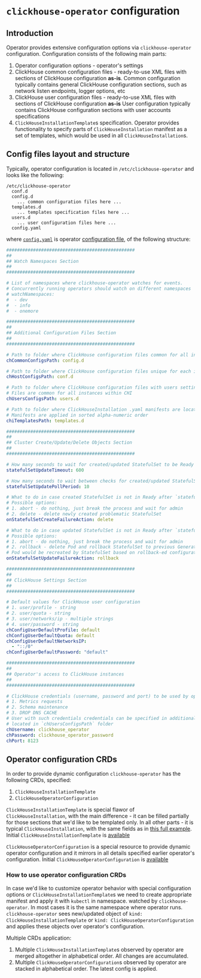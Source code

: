 # `clickhouse-operator` configuration

## Introduction

Operator provides extensive configuration options via `clickhouse-operator` configuration. 
Configuration consists of the following main parts:
1. Operator configuration options - operator's settings
1. ClickHouse common configuration files - ready-to-use XML files with sections of ClickHouse configuration **as-is**.
Common configuration typically contains general ClickHouse configuration sections, such as network listen endpoints, logger options, etc
1. ClickHouse user configuration files - ready-to-use XML files with sections of ClickHouse configuration **as-is**
User configuration typically contains ClickHouse configuration sections with user accounts specifications
1. `ClickHouseInstallationTemplate`s specification. Operator provides functionality to specify parts of `ClickHouseInstallation` manifest as a set of templates, which would be used in all `ClickHouseInstallation`s.   

## Config files layout and structure

Typically, operator configuration is located in `/etc/clickhouse-operator` and looks like the following:
```text
/etc/clickhouse-operator
  conf.d
  config.d
    ... common configuration files here ...
  templates.d
    ... templates specification files here ...
  users.d
    ... user configuration files here ...
  config.yaml
```
where [`config.yaml`](../config/config.yaml) is operator [configuration file](../config/config.yaml), of the following structure:

```yaml
################################################
##
## Watch Namespaces Section
##
################################################

# List of namespaces where clickhouse-operator watches for events.
# Concurrently running operators should watch on different namespaces
# watchNamespaces:
#  - dev
#  - info
#  - onemore

################################################
##
## Additional Configuration Files Section
##
################################################

# Path to folder where ClickHouse configuration files common for all instances within CHI are located.
chCommonConfigsPath: config.d

# Path to folder where ClickHouse configuration files unique for each instance (host) within CHI are located.
chHostConfigsPath: conf.d

# Path to folder where ClickHouse configuration files with users settings are located.
# Files are common for all instances within CHI
chUsersConfigsPath: users.d

# Path to folder where ClickHouseInstallation .yaml manifests are located.
# Manifests are applied in sorted alpha-numeric order
chiTemplatesPath: templates.d

################################################
##
## Cluster Create/Update/Delete Objects Section
##
################################################

# How many seconds to wait for created/updated StatefulSet to be Ready
statefulSetUpdateTimeout: 600

# How many seconds to wait between checks for created/updated StatefulSet status
statefulSetUpdatePollPeriod: 10

# What to do in case created StatefulSet is not in Ready after `statefulSetUpdateTimeout` seconds
# Possible options:
# 1. abort - do nothing, just break the process and wait for admin
# 2. delete - delete newly created problematic StatefulSet
onStatefulSetCreateFailureAction: delete

# What to do in case updated StatefulSet is not in Ready after `statefulSetUpdateTimeout` seconds
# Possible options:
# 1. abort - do nothing, just break the process and wait for admin
# 2. rollback - delete Pod and rollback StatefulSet to previous Generation.
# Pod would be recreated by StatefulSet based on rollback-ed configuration
onStatefulSetUpdateFailureAction: rollback

################################################
##
## ClickHouse Settings Section
##
################################################

# Default values for ClickHouse user configuration
# 1. user/profile - string
# 2. user/quota - string
# 3. user/networks/ip - multiple strings
# 4. user/password - string
chConfigUserDefaultProfile: default
chConfigUserDefaultQuota: default
chConfigUserDefaultNetworksIP:
  - "::/0"
chConfigUserDefaultPassword: "default"

################################################
##
## Operator's access to ClickHouse instances
##
################################################

# ClickHouse credentials (username, password and port) to be used by operator to connect to ClickHouse instances for:
# 1. Metrics requests
# 2. Schema maintenance
# 3. DROP DNS CACHE
# User with such credentials credentials can be specified in additional ClickHouse .xml config files,
# located in `chUsersConfigsPath` folder
chUsername: clickhouse_operator
chPassword: clickhouse_operator_password
chPort: 8123
```

## Operator configuration CRDs

In order to provide dynamic configuration `clickhouse-operator` has the following CRDs, specified:
1. `ClickHouseInstallationTemplate`
1. `ClickHouseOperatorConfiguration`

`ClickHouseInstallationTemplate` is special flawor of `ClickHouseInstallation`, with the main difference - it can be filled partially for those sections that we'd like to be templated only. 
In all other parts - it is typical `ClickHouseInstallation`, with the same fields as in [this full example](examples/99-clickhouseinstallation-max.yaml). 
Initial `ClickHouseInstallationTemplate` is [available](examples/50-simple-template-01.yaml)

`ClickHouseOperatorConfiguration` is a special resource to provide dynamic operator configuration and it mirrors in all details specified earlier operator's configuration.
Initial `ClickHouseOperatorConfiguration` is [available](examples/70-chop-config.yaml)

### How to use operator configuration CRDs

In case we'd like to customize operator behavior with special configuration options or `ClickHouseInstallationTemplate`s we need to create appropriate manifest and apply it with `kubectl` in namespace. watched by `clickhouse-operator`. 
In most cases it is the same namespace where operator runs. `clickhouse-operator` sees new/updated object of `kind: ClickHouseInstallationTemplate` or `kind: ClickHouseOperatorConfiguration` and applies these objects over operator's configuration. 

Multiple CRDs application:
1. Multiple `ClickHouseInstallationTemplate`s observed by operator are merged altogether in alphabetical order. All changes are accumulated. 
1. Multiple `ClickHouseOperatorConfiguration`s observed by operator are stacked in alphabetical order. The latest config is applied. 
